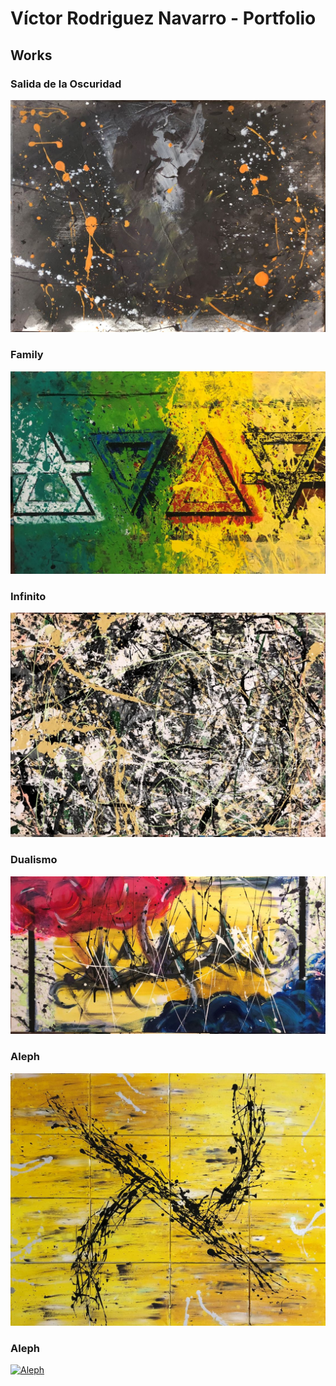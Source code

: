 # Víctor Rodriguez Navarro - Portfolio

## Works 

### Salida de la Oscuridad

[![Salida de la Oscuridad](./2021/img/01beta/Salida.jpg)](./2021/01-salida-de-la-oscuridad)

### Family

[![Family](./2021/img/02/Family.jpg)](./2021/02-family)

### Infinito

[![Infinito](./2021/img/03/Infinito.jpg)](./2021/3)

### Dualismo

[![Dualismo](./2021/img/04/Dualismo.jpg)](./2021/4)

### Aleph

[![Aleph](./2021/img/05/Aleph.jpg)](./2021/5)

### Aleph

[![Aleph](./2021/img/06/Aleph.jpg)](./2021/6)
